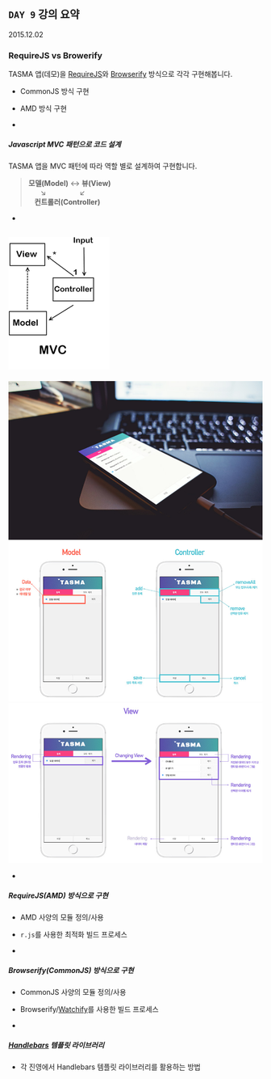 ## `DAY 9` 강의 요약

2015.12.02

### RequireJS vs Browerify

TASMA 앱(데모)을 [RequireJS](http://requirejs.org/)와 [Browserify](http://browserify.org/) 방식으로 각각 구현해봅니다.

- CommonJS 방식 구현
- AMD 방식 구현

-

##### Javascript MVC 패턴으로 코드 설계
<!-- 참고 URL: https://www.quora.com/What-should-I-choose-Angular-js-or-NET-MVC-Which-language-has-better-career-prospects -->
TASMA 앱을 MVC 패턴에 따라 역할 별로 설계하여 구현합니다.


> **모델(Model)** ↔ **뷰(View)**<br>
&nbsp;&nbsp;&nbsp;&nbsp;&nbsp;&nbsp;↘&nbsp;&nbsp;&nbsp;&nbsp;&nbsp;&nbsp;&nbsp;&nbsp;&nbsp;&nbsp;&nbsp;&nbsp;&nbsp;&nbsp;&nbsp;&nbsp;&nbsp;↙<br>
&nbsp;&nbsp;&nbsp;**컨트롤러(Controller)**<br>

-

![Javascript MVC Pattern](assets/D9/MVC.png)
-

![TASMA App](assets/D9/TASMA-app.jpg)
![Model - Controller](assets/D9/Model-Controller.jpg)
![View](assets/D9/View.jpg)

-

##### RequireJS(AMD) 방식으로 구현

- AMD 사양의 모듈 정의/사용
- `r.js`를 사용한 최적화 빌드 프로세스

-

##### Browserify(CommonJS) 방식으로 구현

- CommonJS 사양의 모듈 정의/사용
- Browserify/[Watchify](https://github.com/substack/watchify)를 사용한 빌드 프로세스

-

##### [Handlebars](http://handlebarsjs.com/) 템플릿 라이브러리

- 각 진영에서 Handlebars 템플릿 라이브러리를 활용하는 방법

